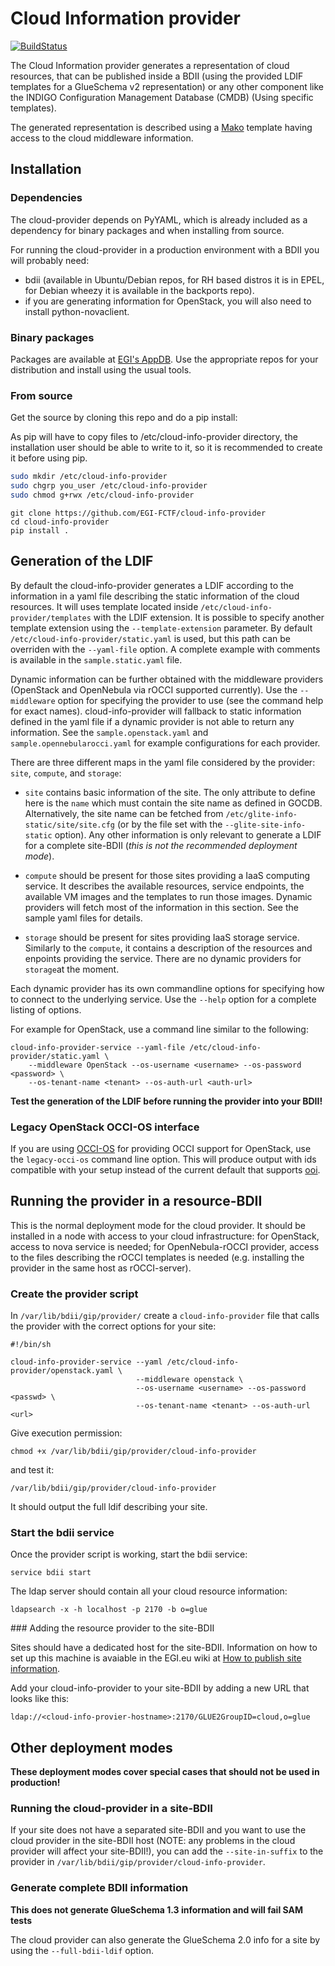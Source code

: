 # Cloud Information provider

[![BuildStatus](https://travis-ci.org/EGI-FCTF/cloud-info-provider.svg?branch=master)](https://travis-ci.org/EGI-FCTF/cloud-info-provider)

The Cloud Information provider generates a representation of cloud resources,
that can be published inside a BDII (using the provided LDIF templates for a
GlueSchema v2 representation) or any other component like the INDIGO
Configuration Management Database (CMDB) (Using specific templates).

The generated representation is described using a
[Mako](http://www.makotemplates.org/) template having access to the cloud
middleware information.

## Installation

### Dependencies

The cloud-provider depends on PyYAML, which is already included as a dependency for 
binary packages and when installing from source.

For running the cloud-provider in a production environment with a BDII you will
probably need:
 - bdii (available in Ubuntu/Debian repos, for RH based distros it is in EPEL, for
 Debian wheezy it is available in the backports repo).
 - if you are generating information for OpenStack, you will also need
 to install python-novaclient.

### Binary packages

Packages are available at [EGI's AppDB](https://appdb.egi.eu/store/software/cloud.info.provider).
Use the appropriate repos for your distribution and install using the usual tools.

### From source

Get the source by cloning this repo and do a pip install:

As pip will have to copy files to /etc/cloud-info-provider directory, the
installation user should be able to write to it, so it is recommended to create
it before using pip.

``` sh
sudo mkdir /etc/cloud-info-provider
sudo chgrp you_user /etc/cloud-info-provider
sudo chmod g+rwx /etc/cloud-info-provider
```

```
git clone https://github.com/EGI-FCTF/cloud-info-provider
cd cloud-info-provider
pip install .
```

## Generation of the LDIF 

By default the cloud-info-provider generates a LDIF according to the
information in a yaml file describing the static information of the cloud
resources.
It will uses template located inside `/etc/cloud-info-provider/templates` with
the LDIF extension. It is possible to specify another template extension using
the `--template-extension` parameter.
By default `/etc/cloud-info-provider/static.yaml` is used, but this path can be
overriden with the `--yaml-file` option. A complete example with comments is
available in the `sample.static.yaml` file.

Dynamic information can be further obtained with the middleware providers
(OpenStack and OpenNebula via rOCCI supported currently). Use the
`--middleware` option for specifying the provider to use (see the command
help for exact names). cloud-info-provider will fallback to static information
defined in the yaml file if a dynamic provider is not able to return any
information. See the `sample.openstack.yaml` and `sample.opennebularocci.yaml`
for example configurations for each provider.

There are three different maps in the yaml file considered by the provider:
`site`, `compute`, and `storage`:
 * `site` contains basic information of the site. The only attribute to define
    here is the `name` which must contain the site name as defined in GOCDB.
    Alternatively, the site name can be fetched from
    `/etc/glite-info-static/site/site.cfg` (or by the file set with the
    `--glite-site-info-static` option).
    Any other information is only relevant to generate a LDIF for a complete 
    site-BDII (*this is not the recommended deployment mode*).
   
 * `compute` should be present for those sites providing a IaaS computing
    service. It describes the available resources, service endpoints,
    the available VM images and the templates to run those images.
    Dynamic providers will fetch most of the information in this section.
    See the sample yaml files for details.

 * `storage` should be present for sites providing IaaS storage service.
    Similarly to the `compute`, it contains a description of the resources
    and enpoints providing the service. There are no dynamic providers for
    `storage`at the moment.

Each dynamic provider has its own commandline options for specifying how
to connect to the underlying service. Use the `--help` option for a complete
listing of options.

For example for OpenStack, use a command line similar to the following:
```
cloud-info-provider-service --yaml-file /etc/cloud-info-provider/static.yaml \
    --middleware OpenStack --os-username <username> --os-password <password> \
    --os-tenant-name <tenant> --os-auth-url <auth-url>
```

**Test the generation of the LDIF before running the provider into your BDII!**

### Legacy OpenStack OCCI-OS interface

If you are using [OCCI-OS](https://github.com/EGI-FCTF/occi-os) for providing
OCCI support for OpenStack, use the `legacy-occi-os` command line option. This
will produce output with ids compatible with your setup instead of the current
default that supports [ooi](https://launchpad.net/ooi).


## Running the provider in a resource-BDII

This is the normal deployment mode for the cloud provider. It should be installed
in a node with access to your cloud infrastructure: for OpenStack, access to
nova service is needed; for OpenNebula-rOCCI provider, access to the files
describing the rOCCI templates is needed (e.g. installing the provider in the same
host as rOCCI-server).

### Create the provider script

In `/var/lib/bdii/gip/provider/` create a `cloud-info-provider` file that 
calls the provider with the correct options for your site:

```
#!/bin/sh

cloud-info-provider-service --yaml /etc/cloud-info-provider/openstack.yaml \
                            --middleware openstack \
                            --os-username <username> --os-password <passwd> \
                            --os-tenant-name <tenant> --os-auth-url <url>

```

Give execution permission:
```
chmod +x /var/lib/bdii/gip/provider/cloud-info-provider
```
and test it:
```
/var/lib/bdii/gip/provider/cloud-info-provider
```
It should output the full ldif describing your site.

### Start the bdii service

Once the provider script is working, start the bdii service:
```
service bdii start
```

The ldap server should contain all your cloud resource information:
```
ldapsearch -x -h localhost -p 2170 -b o=glue
```

### Adding the resource provider to the site-BDII

Sites should have a dedicated host for the site-BDII. Information on how to
set up this machine is avaiable in the EGI.eu wiki at
[How to publish site information](https://wiki.egi.eu/wiki/MAN01_How_to_publish_Site_Information). 

Add your cloud-info-provider to your site-BDII by adding a new URL that looks like this:
```
ldap://<cloud-info-provier-hostname>:2170/GLUE2GroupID=cloud,o=glue
```


## Other deployment modes

**These deployment modes cover special cases that should not be used in
  production!**

### Running the cloud-provider in a site-BDII

If your site does not have a separated site-BDII and you want to use the cloud
provider in the site-BDII host (NOTE: any problems in the cloud provider
will affect your site-BDII!), you can add the `--site-in-suffix` to the provider
in `/var/lib/bdii/gip/provider/cloud-info-provider`.

### Generate complete BDII information

**This does not generate GlueSchema 1.3 information and will fail SAM tests**

The cloud provider can also generate the GlueSchema 2.0 info for a site by
using the `--full-bdii-ldif` option.

